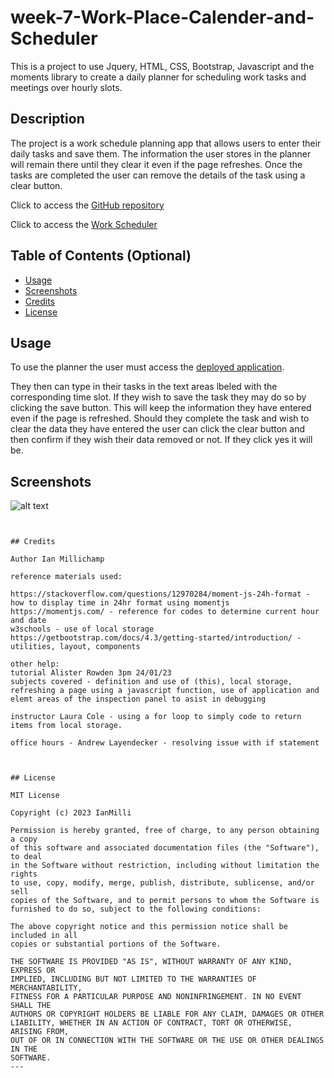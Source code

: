 # week-7-Work-Place-Calender-and-Scheduler
This is a project to use Jquery, HTML, CSS, Bootstrap, Javascript and the moments library to create a daily planner for scheduling work tasks and meetings over hourly slots.

## Description 

The project is a work schedule planning app that allows users to enter their daily tasks and save them. 
The information the user stores in the planner will remain there until they clear it even if the page refreshes.
Once the tasks are completed the user can remove the details of the task using a clear button.

Click to access the [GitHub repository](https://github.com/IanMilli/week-7-Work-Place-Calender-and-Scheduler)

Click to access the [Work Scheduler](https://ianmilli.github.io/week-7-Work-Place-Calender-and-Scheduler/)


## Table of Contents (Optional)

* [Usage](#usage)
* [Screenshots](#screenshots)
* [Credits](#credits)
* [License](#license)



## Usage 

To use the planner the user must access the [deployed application](https://ianmilli.github.io/week-7-Work-Place-Calender-and-Scheduler/).

They then can type in their tasks in the text areas lbeled with the corresponding time slot.
If they wish to save the task they may do so by clicking the save button.
This will keep the information they have entered even if the page is refreshed.
Should they complete the task and wish to clear the data they have entered the user can click the clear button and then confirm if they wish their data removed or not. If they click yes it will be.


## Screenshots
![alt text](assets/images/screenshot.png)
```


## Credits

Author Ian Millichamp

reference materials used:

https://stackoverflow.com/questions/12970284/moment-js-24h-format - how to display time in 24hr format using momentjs
https://momentjs.com/ - reference for codes to determine current hour and date 
w3schools - use of local storage
https://getbootstrap.com/docs/4.3/getting-started/introduction/ - utilities, layout, components

other help:
tutorial Alister Rowden 3pm 24/01/23
subjects covered - definition and use of (this), local storage, refreshing a page using a javascript function, use of application and elemt areas of the inspection panel to asist in debugging

instructor Laura Cole - using a for loop to simply code to return items from local storage.

office hours - Andrew Layendecker - resolving issue with if statement



## License

MIT License

Copyright (c) 2023 IanMilli

Permission is hereby granted, free of charge, to any person obtaining a copy
of this software and associated documentation files (the "Software"), to deal
in the Software without restriction, including without limitation the rights
to use, copy, modify, merge, publish, distribute, sublicense, and/or sell
copies of the Software, and to permit persons to whom the Software is
furnished to do so, subject to the following conditions:

The above copyright notice and this permission notice shall be included in all
copies or substantial portions of the Software.

THE SOFTWARE IS PROVIDED "AS IS", WITHOUT WARRANTY OF ANY KIND, EXPRESS OR
IMPLIED, INCLUDING BUT NOT LIMITED TO THE WARRANTIES OF MERCHANTABILITY,
FITNESS FOR A PARTICULAR PURPOSE AND NONINFRINGEMENT. IN NO EVENT SHALL THE
AUTHORS OR COPYRIGHT HOLDERS BE LIABLE FOR ANY CLAIM, DAMAGES OR OTHER
LIABILITY, WHETHER IN AN ACTION OF CONTRACT, TORT OR OTHERWISE, ARISING FROM,
OUT OF OR IN CONNECTION WITH THE SOFTWARE OR THE USE OR OTHER DEALINGS IN THE
SOFTWARE.
---
